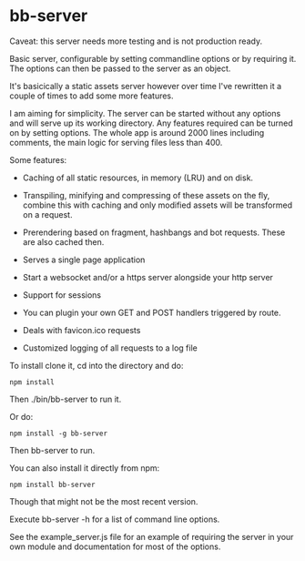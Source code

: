 bb-server
===========

Caveat: this server needs more testing and is not production ready.

Basic server, configurable by setting commandline options or by
requiring it. The options can then be passed to the server as an
object.

It's basicically a static assets server however over time I've
rewritten it a couple of times to add some more features. 

I am aiming for simplicity. The server can be started without any
options and will serve up its working directory. Any features required
can be turned on by setting options. The whole app is around 2000
lines including comments, the main logic for serving files less than
400.

Some features:

* Caching of all static resources, in memory (LRU) and on disk.

* Transpiling, minifying and compressing of these assets on the fly,
combine this with caching and only modified assets will be transformed
on a request.

* Prerendering based on fragment, hashbangs and bot requests. These are
also cached then.

* Serves a single page application

* Start a websocket and/or a https server alongside your http server

* Support for sessions

* You can plugin your own GET and POST handlers triggered by route.

* Deals with favicon.ico requests

* Customized logging of all requests to a log file


To install clone it, cd into the directory and do:
 
	npm install

Then ./bin/bb-server to run it.

Or do:

	npm install -g bb-server
	
Then bb-server to run.

You can also install it directly from npm:

	npm install bb-server
	
Though that might not be the most recent version.	
	  
Execute bb-server -h for a list of command line options.
		  
See the example_server.js file for an example of requiring the server
in your own module and documentation for most of the options. 

